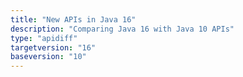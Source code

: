 ```yaml
---
title: "New APIs in Java 16"
description: "Comparing Java 16 with Java 10 APIs"
type: "apidiff"
targetversion: "16"
baseversion: "10"
---
```

